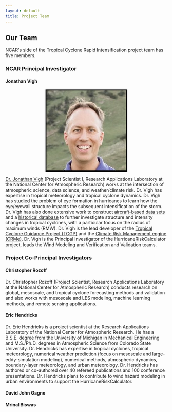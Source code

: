 ```yaml
---
layout: default
title: Project Team
---
```


## Our Team

NCAR's side of the Tropical Cyclone Rapid Intensification project team has five members.

### NCAR Principal Investigator

#### Jonathan Vigh

<img src="../../images/people/Jonathan_Vigh_head_shot_foothills_2019.png" alt="Head shot of Jonathan Vigh with backdrop of the Flatirons" style="display: block; margin: auto; max-height: 300px;">

[Dr. Jonathan Vigh](https://staff.ral.ucar.edu/jvigh/) (Project Scientist I, Research Applications Laboratory at the National Center for Atmospheric Research) works at the intersection of atmospheric science, data science, and weather/climate risk. Dr. Vigh has expertise in tropical meteorology and tropical cyclone dynamics. Dr. Vigh has studied the problem of eye formation in hurricanes to learn how the eye/eyewall structure impacts the subsequent intensification of the storm. Dr. Vigh has also done extensive work to construct [aircraft-based data sets](https://verif.rap.ucar.edu/tcdata/flight/) and a [historical database](https://verif.rap.ucar.edu/tcdata/historical/) to further investigate structure and intensity changes in tropical cyclones, with a particular focus on the radius of maximum winds (RMW). Dr. Vigh is the lead developer of the [Tropical Cyclone Guidance Project (TCGP)](http://hurricanes.ral.ucar.edu/) and the [Climate Risk Management engine (CRMe)](https://verif.rap.ucar.edu/jntweb/crme/). Dr. Vigh is the Principal Investigator of the HurricaneRiskCalculator project, leads the Wind Modeling and Verification and Validation teams. 


### Project Co-Principal Investigators


#### Christopher Rozoff

Dr. Christopher Rozoff (Project Scientist, Research Applications Laboratory at the National Center for Atmospheric Research) conducts research on global, mesoscale, and tropical cyclone forecasting methods and validation and also works with mesoscale and LES modeling, machine learning methods, and remote sensing applications.


#### Eric Hendricks

Dr. Eric Hendricks is a project scientist at the Research Applications Laboratory of the National Center for Atmospheric Research. He has a B.S.E. degree from the University of Michigan in Mechanical Engineering and M.S./Ph.D. degrees in Atmospheric Science from Colorado State University. Dr. Hendricks has expertise in tropical cyclones, tropical meteorology, numerical weather prediction (focus on mesoscale and large-eddy-simulation modeling), numerical methods, atmospheric dynamics, boundary-layer meteorology, and urban meteorology. Dr. Hendricks has authored or co-authored over 40 refereed publications and 100 conference presentations. Dr. Hendricks plans to contribute to wind hazard modeling in urban environments to support the HurricaneRiskCalculator.


#### David John Gagne



#### Mrinal Biswas

